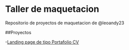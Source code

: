 # Taller de maquetacion

Repositorio de proyectos de maquetacion de @leoandy23

##Proyectos

-[Landing page de tipo Portafolio CV](https://Leoandy23.github.io/landing-page-cv/Mi_Portafolio)
